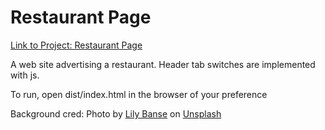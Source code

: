 # Restaurant Page
<a href="https://www.theodinproject.com/paths/full-stack-ruby-on-rails/courses/javascript/lessons/restaurant-page">Link to Project: Restaurant Page</a>

<p>A web site advertising a restaurant. Header tab switches are implemented with js.</p>

<p>To run, open dist/index.html in the browser of your preference</p>

<p>Background cred: Photo by <a href="https://unsplash.com/@lvnatikk?utm_source=unsplash&utm_medium=referral&utm_content=creditCopyText">Lily Banse</a> on <a href="https://unsplash.com/images/food?utm_source=unsplash&utm_medium=referral&utm_content=creditCopyText">Unsplash</a></p>
